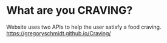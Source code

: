 # What are you CRAVING?
Website uses two APIs to help the user satisfy a food craving.<br/>
https://gregoryschmidt.github.io/Craving/
